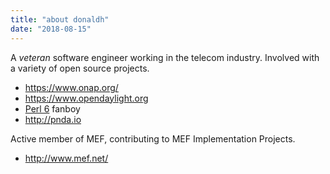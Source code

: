 ```yaml
---
title: "about donaldh"
date: "2018-08-15"
---
```


A *veteran* software engineer working in the telecom industry. Involved with a variety of open source projects.

* https://www.onap.org/
* https://www.opendaylight.org
* [Perl 6](http://perl6.org/) fanboy
* http://pnda.io

Active member of MEF, contributing to MEF Implementation Projects.

* http://www.mef.net/
